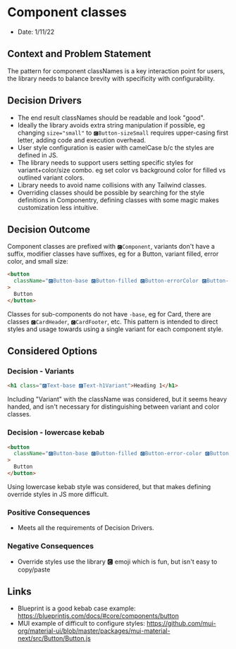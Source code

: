 # Component classes

- Date: 1/11/22

## Context and Problem Statement

The pattern for component classNames is a key interaction point for users, the
library needs to balance brevity with specificity with configurability.

## Decision Drivers

- The end result classNames should be readable and look "good".
- Ideally the library avoids extra string manipulation if possible, eg changing
  `size="small"` to `🅲Button-sizeSmall` requires upper-casing first letter,
  adding code and execution overhead.
- User style configuration is easier with camelCase b/c the styles are defined
  in JS.
- The library needs to support users setting specific styles for
  variant+color/size combo. eg set color vs background color for filled vs
  outlined variant colors.
- Library needs to avoid name collisions with any Tailwind classes.
- Overriding classes should be possible by searching for the style definitions
  in Componentry, defining classes with some magic makes customization less
  intuitive.

## Decision Outcome

Component classes are prefixed with `🅲Component`, variants don't have a suffix,
modifier classes have suffixes, eg for a Button, variant filled, error color,
and small size:

```html
<button
  className="🅲Button-base 🅲Button-filled 🅲Button-errorColor 🅲Button-smallSize"
>
  Button
</button>
```

Classes for sub-components do not have `-base`, eg for Card, there are classes
`🅲CardHeader`, `🅲CardFooter`, etc. This pattern is intended to direct styles and
usage towards using a single variant for each component style.

## Considered Options

### Decision - Variants

```html
<h1 class="🅲Text-base 🅲Text-h1Variant">Heading 1</h1>
```

Including "Variant" with the className was considered, but it seems heavy
handed, and isn't necessary for distinguishing between variant and color
classes.

### Decision - lowercase kebab

```html
<button
  className="🅲Button-base 🅲Button-filled 🅲Button-error-color 🅲Button-small-size"
>
  Button
</button>
```

Using lowercase kebab style was considered, but that makes defining override
styles in JS more difficult.

### Positive Consequences

- Meets all the requirements of Decision Drivers.

### Negative Consequences

- Override styles use the library 🅲 emoji which is fun, but isn't easy to
  copy/paste

## Links <!-- optional -->

- Blueprint is a good kebab case example:
  https://blueprintjs.com/docs/#core/components/button
- MUI example of difficult to configure styles:
  https://github.com/mui-org/material-ui/blob/master/packages/mui-material-next/src/Button/Button.js
